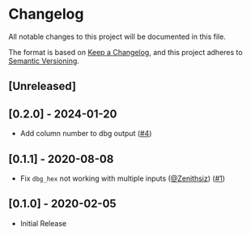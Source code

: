 # Changelog
All notable changes to this project will be documented in this file.

The format is based on [Keep a Changelog](https://keepachangelog.com/en/1.0.0/),
and this project adheres to [Semantic Versioning](https://semver.org/spec/v2.0.0.html).

## [Unreleased]

## [0.2.0] - 2024-01-20
- Add column number to dbg output ([#4](https://github.com/wcampbell0x2a/dbg_hex/pull/4))

## [0.1.1] - 2020-08-08
- Fix `dbg_hex` not working with multiple inputs ([@Zenithsiz](https://github.com/zenithsiz)) ([#1](https://github.com/wcampbell0x2a/dbg_hex/pull/1))

## [0.1.0] - 2020-02-05
- Initial Release
